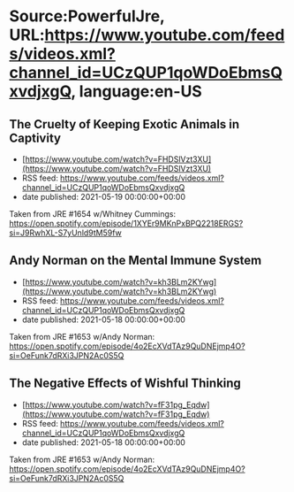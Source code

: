 # Source:PowerfulJre, URL:https://www.youtube.com/feeds/videos.xml?channel_id=UCzQUP1qoWDoEbmsQxvdjxgQ, language:en-US

## The Cruelty of Keeping Exotic Animals in Captivity
 - [https://www.youtube.com/watch?v=FHDSlVzt3XU](https://www.youtube.com/watch?v=FHDSlVzt3XU)
 - RSS feed: https://www.youtube.com/feeds/videos.xml?channel_id=UCzQUP1qoWDoEbmsQxvdjxgQ
 - date published: 2021-05-19 00:00:00+00:00

Taken from JRE #1654 w/Whitney Cummings:
https://open.spotify.com/episode/1XYEr9MKnPxBPQ2218ERGS?si=J9RwhXL-S7yUnld9tM59fw

## Andy Norman on the Mental Immune System
 - [https://www.youtube.com/watch?v=kh3BLm2KYwg](https://www.youtube.com/watch?v=kh3BLm2KYwg)
 - RSS feed: https://www.youtube.com/feeds/videos.xml?channel_id=UCzQUP1qoWDoEbmsQxvdjxgQ
 - date published: 2021-05-18 00:00:00+00:00

Taken from JRE #1653 w/Andy Norman:
https://open.spotify.com/episode/4o2EcXVdTAz9QuDNEjmp4O?si=OeFunk7dRXi3JPN2Ac0S5Q

## The Negative Effects of Wishful Thinking
 - [https://www.youtube.com/watch?v=fF31pg_Eqdw](https://www.youtube.com/watch?v=fF31pg_Eqdw)
 - RSS feed: https://www.youtube.com/feeds/videos.xml?channel_id=UCzQUP1qoWDoEbmsQxvdjxgQ
 - date published: 2021-05-18 00:00:00+00:00

Taken from JRE #1653 w/Andy Norman:
https://open.spotify.com/episode/4o2EcXVdTAz9QuDNEjmp4O?si=OeFunk7dRXi3JPN2Ac0S5Q

